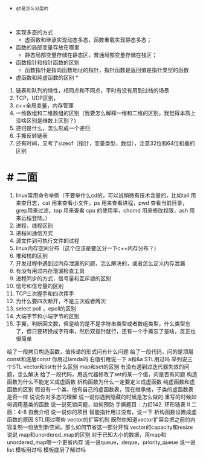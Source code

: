 * `qt是怎么分层的`

​		

* 实现多态的方式
  * 虚函数和继承实现动态多态，函数重载实现静态多态；
* 函数的局部变量存放在哪里
  * 静态局部变量存储在静态区，普通局部变量存储在栈区；
* 函数指针和指针函数的区别
  * 函数指针是指向函数地址的指针，指针函数是返回值是指针类型的函数
* 虚函数和纯虚函数的区别
  * 


1. 链表和队列的特性，相同点和不同点，平时有没有用到过栈的场景
2. TCP，UDP区别，
3. c++全局变量，内存管理
4. 一维数组和二维数组的区别（我要怎么解释一维和二维的区别，我觉得本质上没啥区别是维数上区别？)
5. 递归是什么，怎么形成一个递归
6. 手撕反转链表
7. 还有时间，又考了sizeof（指针，变量类型，数组），注意32位和64位机器的区别

# # 二面

1. linux常用命令举例（不要举什么cd的，可以说稍微有技术含量的，比如tail 用来查日志，cat 用来查看小文件，ps 用来查看进程，pwd 查看当前目录，grep用来过滤，top 用来查看 cpu 的使用率，chomd 用来修改权限，ash 用来远程登陆。）
2. 进程，线程区别
3. 进程间通信方式
4. 源文件到可执行文件的过程
5. linux内存空间分布（这个应该是要区分一下c++内存分布？）
6. 堆和栈的区别
7. 开发过程中遇到过内存泄漏的问题，怎么解决的，或者怎么定义内存泄漏
8. 有没有用过内存泄漏检查工具
9. 进程同步的方式，信号量和互斥锁的区别
10. 信号和信号量的区别
11. TCP三次握手和四次挥手
12. 为什么要四次断开，不是三次或者两次
13. select poll  ，epoll的区别
14. 大端字节和小端字节的区别
15. 手撕，判断回文数，但是给的是不是字符串类型或者数组类型，什么类型忘了，但只要转换成字符串，然后双指针就行，还有一个手撕忘了是啥，反正也很简单

给了一段拷贝构造函数，值传递的形式问有什么问题
给了一段代码，问的是顶层const和底层const
你用过lamda吗
右值引用说一下
a和&a
STL用过吗
举列说三个STL
vector和list有什么区别
map和set的区别
有没有遇到过迭代器失效的问题，怎么解决
给了一段代码，用迭代器修改了set的某一个值，问是否有问题
构造函数为什么不能定义成虚函数
析构函数为什么一定要定义成虚函数
纯虚函数和虚函数的区别
假设有一个类，他有自己的虚函数表，现在继承他，子类的虚函数表是否一样
说说你对多态的理解
说一说你遇到隐藏的时候是怎么做的
重写的时候如何调用基类的函数
说一说死锁问题，如何预防
手撕题目：力扣142. 环形链表 II
二面：4-8
自我介绍
说一说你的项目
智能指针用过没有，说一下
析构函数设置成虚函数的原因
STL用过哪些
vector的扩容机制
既然你知道vector扩容会把之前的内容复制一份放到新空间，那么如何节省这一部分开销
vector的capacity和resize说说
map和unordered_map的区别
对于已知大小的数据，用map和unordered_map哪一个更省内存
说一说queue，deque，priority_queue
说一说list
模板用过吗
模板底层了解过吗

